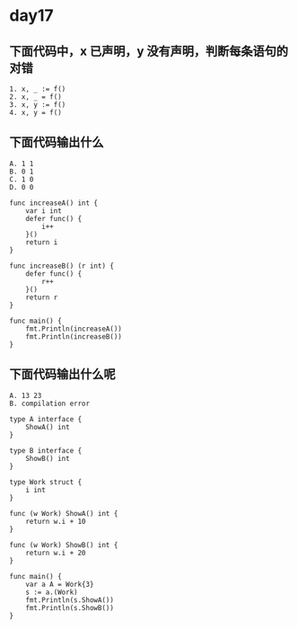 # day17

## 下面代码中，x 已声明，y 没有声明，判断每条语句的对错

```text
1. x, _ := f()
2. x, _ = f()
3. x, y := f()
4. x, y = f()
```

## 下面代码输出什么

```text
A. 1 1
B. 0 1
C. 1 0
D. 0 0
```

```golang
func increaseA() int {
    var i int
    defer func() {
        i++
    }()
    return i
}

func increaseB() (r int) {
    defer func() {
        r++
    }()
    return r
}

func main() {
    fmt.Println(increaseA())
    fmt.Println(increaseB())
}
```

## 下面代码输出什么呢

```text
A. 13 23
B. compilation error
```

```golang
type A interface {
    ShowA() int
}

type B interface {
    ShowB() int
}

type Work struct {
    i int
}

func (w Work) ShowA() int {
    return w.i + 10
}

func (w Work) ShowB() int {
    return w.i + 20
}

func main() {
    var a A = Work{3}
    s := a.(Work)
    fmt.Println(s.ShowA())
    fmt.Println(s.ShowB())
}
```
